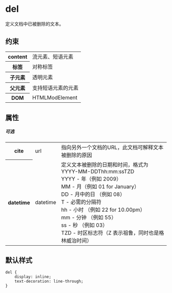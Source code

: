 # del

定义文档中已被删除的文本。

## 约束

<table>
<tr>
    <th>content</th>
    <td>流元素、短语元素</td>
</tr>
<tr>
    <th>标签</th>
    <td>对称标签</td>
</tr>
<tr>
    <th>子元素</th>
    <td>透明元素</td>
</tr>
<tr>
    <th>父元素</th>
    <td>支持短语元素的元素</td>
</tr>
<tr>
    <th>DOM</th>
    <td>HTMLModElement</td>
</tr>
</table>

## 属性

##### 可选

<table>
<tr>
    <th>cite</th>
    <td>url</td>
    <td>指向另外一个文档的URL，此文档可解释文本被删除的原因</td>
</tr>
<tr>
    <th>datetime</th>
    <td>datetime</td>
    <td>定义文本被删除的日期和时间，格式为YYYY-MM-DDThh:mm:ssTZD
        <br/>YYYY - 年（例如 2009）
        <br/>MM - 月（例如 01 for January）
        <br/>DD - 月中的日 （例如 08）
        <br/>T - 必需的分隔符
        <br/>hh - 小时 （例如 22 for 10.00pm）
        <br/>mm - 分钟 （例如 55）
        <br/>ss - 秒 （例如 03）
        <br/>TZD - 时区标志符（Z 表示祖鲁，同时也是格林威治时间）
    </td>
</tr>
</table>

## 默认样式

```
del {
    display: inline;
    text-decoration: line-through;
}
```